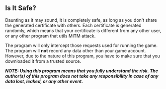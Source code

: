 ﻿## Is It Safe?

Daunting as it may sound, it is completely safe, as long as you don't share
the generated certificate with others. Each certificate is generated
randomly, which means that your certificate is different from any other
user, or any other program that utils MITM attack.

The program will only intercept those requests used for running the game.
The program will **not** record any data other than your game account.
However, due to the nature of this program, you have to make sure that you
downloaded it from a trusted source.

***NOTE: Using this program means that you fully understand the risk. The
author(s) of this program does not take any responsibility in case of
any data lost, leaked, or any other event.***
